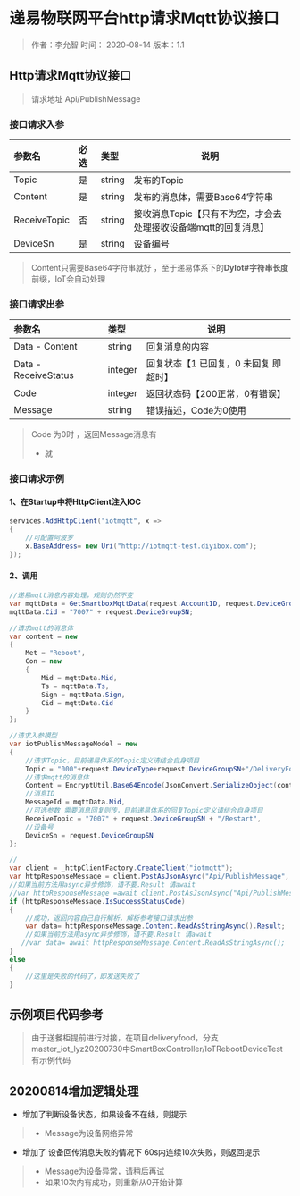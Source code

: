 # 递易物联网平台http请求Mqtt协议接口
> 作者：李允智 
> 时间： 2020-08-14
> 版本：1.1

## Http请求Mqtt协议接口
> 请求地址 Api/PublishMessage
### 接口请求入参

|参数名|必选|类型|说明|
|:----|:---|:-----|-----|
| Topic|是|string|发布的Topic  |
| Content|是|string|发布的消息体，需要Base64字符串  |
| ReceiveTopic|否|string|接收消息Topic【只有不为空，才会去处理接收设备端mqtt的回复消息】  |
| DeviceSn|是|string|设备编号  |

> Content只需要Base64字符串就好 ，至于递易体系下的**DyIot#字符串长度**前缀，IoT会自动处理

### 接口请求出参

|参数名|类型|说明|
|:-----|:-----|-----|
|Data - Content|string|回复消息的内容  |
|Data - ReceiveStatus|integer|回复状态【1 已回复，0 未回复 即超时】  |
| Code|integer|返回状态码【200正常，0有错误】  |
| Message|string|错误描述，Code为0使用  |

> Code 为0时 ，返回Message消息有
> - 就



### 接口请求示例

#### 1、在Startup中将HttpClient注入IOC
```csharp
services.AddHttpClient("iotmqtt", x =>
{
    //可配置阿波罗
    x.BaseAddress= new Uri("http://iotmqtt-test.diyibox.com");
});
```
#### 2、调用
```csharp
//递易mqtt消息内容处理，规则仍然不变
var mqttData = GetSmartboxMqttData(request.AccountID, request.DeviceGroupSN, request.DeviceType);
mqttData.Cid = "7007" + request.DeviceGroupSN;

//请求mqtt的消息体
var content = new
{
    Met = "Reboot",
    Con = new
    {
        Mid = mqttData.Mid,
        Ts = mqttData.Ts,
        Sign = mqttData.Sign,
        Cid = mqttData.Cid
    }
};

//请求入参模型
var iotPublishMessageModel = new
{
    //请求Topic，目前递易体系的Topic定义请结合自身项目
    Topic = "000"+request.DeviceType+request.DeviceGroupSN+"/DeliveryFoodBase",
    //请求mqtt的消息体
    Content = EncryptUtil.Base64Encode(JsonConvert.SerializeObject(content)),
    //消息ID
    MessageId = mqttData.Mid,
    //可选参数 需要消息回复则传，目前递易体系的回复Topic定义请结合自身项目
    ReceiveTopic = "7007" + request.DeviceGroupSN + "/Restart",
    //设备号
    DeviceSn = request.DeviceGroupSN
};

//
var client = _httpClientFactory.CreateClient("iotmqtt");
var httpResponseMessage = client.PostAsJsonAsync("Api/PublishMessage", iotPublishMessageModel).Result;
//如果当前方法用async异步修饰，请不要.Result 请await
//var httpResponseMessage =await client.PostAsJsonAsync("Api/PublishMessage", iotPublishMessageModel);
if (httpResponseMessage.IsSuccessStatusCode)
{
    //成功，返回内容自己自行解析，解析参考接口请求出参
    var data= httpResponseMessage.Content.ReadAsStringAsync().Result;
    //如果当前方法用async异步修饰，请不要.Result 请await
   //var data= await httpResponseMessage.Content.ReadAsStringAsync();
}
else
{
    //这里是失败的代码了，即发送失败了
}
```

## 示例项目代码参考
> 由于送餐柜提前进行对接，在项目deliveryfood，分支master_iot_lyz20200730中SmartBoxController/IoTRebootDeviceTest 有示例代码

## 20200814增加逻辑处理
- 增加了判断设备状态，如果设备不在线，则提示
> - Message为设备网络异常

- 增加了 设备回传消息失败的情况下 60s内连续10次失败，则返回提示
> - Message为设备异常，请稍后再试
> - 如果10次内有成功，则重新从0开始计算
